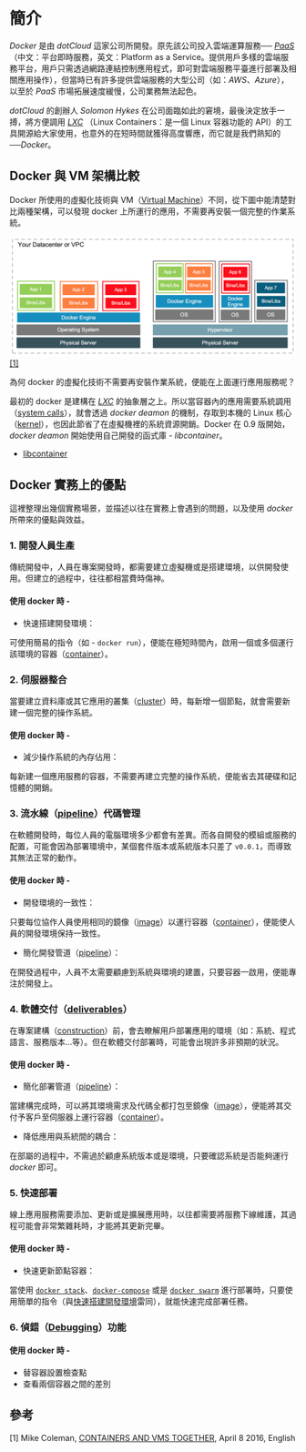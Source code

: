 # 簡介

*Docker* 是由 *dotCloud* 這家公司所開發。原先該公司投入雲端運算服務── [*PaaS*](https://zh.wikipedia.org/wiki/%E5%B9%B3%E5%8F%B0%E5%8D%B3%E6%9C%8D%E5%8A%A1)（中文：平台即時服務，英文：Platform as a Service。提供用戶多樣的雲端服務平台，用戶只需透過網路連結控制應用程式，即可對雲端服務平臺進行部署及相關應用操作），但當時已有許多提供雲端服務的大型公司（如：*AWS*、*Azure*），以至於 *PaaS* 市場拓展速度緩慢，公司業務無法起色。

*dotCloud* 的創辦人 *Solomon Hykes* 在公司面臨如此的窘境，最後決定放手一搏，將方便調用 [*LXC*](https://linuxcontainers.org/lxc/introduction/#features) （Linux Containers：是一個 Linux 容器功能的 API）的工具開源給大家使用，也意外的在短時間就獲得高度響應，而它就是我們熟知的──*Docker*。


## Docker 與 VM 架構比較

Docker 所使用的虛擬化技術與 VM（[Virtual Machine](https://zh.wikipedia.org/wiki/虛擬機器)）不同，從下圖中能清楚對比兩種架構，可以發現 docker 上所運行的應用，不需要再安裝一個完整的作業系統。

![](../img/introduction/img-01.png)[[1]](#參考)

為何 docker 的虛擬化技術不需要再安裝作業系統，便能在上面運行應用服務呢？

最初的 docker 是建構在 [*LXC*](https://linuxcontainers.org/lxc/introduction/#features) 的抽象層之上。所以當容器內的應用需要系統調用（[system calls](https://zh.wikipedia.org/wiki/系統調用)），就會透過 *docker deamon* 的機制，存取到本機的 Linux 核心（[kernel](https://zh.wikipedia.org/wiki/內核)），也因此節省了在虛擬機裡的系統資源開銷。Docker 在 0.9 版開始，*docker deamon* 開始使用自己開發的函式庫 - *libcontainer*。

- [libcontainer]()


## Docker 實務上的優點

這裡整理出幾個實務場景，並描述以往在實務上會遇到的問題，以及使用 *docker* 所帶來的優點與效益。

### 1. 開發人員生產

傳統開發中，人員在專案開發時，都需要建立虛擬機或是搭建環境，以供開發使用。但建立的過程中，往往都相當費時傷神。

#### 使用 docker 時 - 

- 快速搭建開發環境：

可使用簡易的指令（如 - `docker run`），便能在極短時間內，啟用一個或多個運行該環境的容器（[container](#docker-與-vm-架構比較)）。

### 2. 伺服器整合

當要建立資料庫或其它應用的叢集（[cluster](https://zh.wikipedia.org/wiki/電腦叢集)）時，每新增一個節點，就會需要新建一個完整的操作系統。

#### 使用 docker 時 - 

- 減少操作系統的內存佔用：

每新建一個應用服務的容器，不需要再建立完整的操作系統，便能省去其硬碟和記憶體的開銷。

### 3. 流水線（[pipeline](https://en.wikipedia.org/wiki/Pipeline_(software))）代碼管理

在軟體開發時，每位人員的電腦環境多少都會有差異。而各自開發的模組或服務的配置，可能會因為部署環境中，某個套件版本或系統版本只差了 `v0.0.1`，而導致其無法正常的動作。

#### 使用 docker 時 - 

- 開發環境的一致性：

只要每位協作人員使用相同的鏡像（[image](../basic-structure/layer-storage.md#分層儲存)）以運行容器（[container](../basic-structure/layer-storage.md#分層儲存#容器)），便能使人員的開發環境保持一致性。

- 簡化開發管道（[pipeline](https://en.wikipedia.org/wiki/Pipeline_(software))）：

在開發過程中，人員不太需要顧慮到系統與環境的建置，只要容器一啟用，便能專注於開發上。

### 4. 軟體交付（[deliverables](https://en.wikipedia.org/wiki/Deliverable)）

在專案建構（[construction](https://en.wikipedia.org/wiki/Software_construction)）前，會去瞭解用戶部署應用的環境（如：系統、程式語言、服務版本...等）。但在軟體交付部署時，可能會出現許多非預期的狀況。

#### 使用 docker 時 - 

- 簡化部署管道（[pipeline](https://en.wikipedia.org/wiki/Pipeline_(software))）：

當建構完成時，可以將其環境需求及代碼全都打包至鏡像（[image](../basic-structure/layer-storage.md#分層儲存)），便能將其交付予客戶至伺服器上運行容器（[container](../basic-structure/layer-storage.md#分層儲存#容器)）。

- 降低應用與系統間的耦合：

在部屬的過程中，不需過於顧慮系統版本或是環境，只要確認系統是否能夠運行 *docker* 即可。

### 5. 快速部署

線上應用服務需要添加、更新或是擴展應用時，以往都需要將服務下線維護，其過程可能會非常繁雜耗時，才能將其更新完畢。

#### 使用 docker 時 - 

- 快速更新節點容器：

當使用 [`docker stack`]()、[`docker-compose`]() 或是 [`docker swarm`]() 進行部署時，只要使用簡單的指令（與[快速搭建開發環境](#1-開發人員生產)雷同），就能快速完成部署任務。

### 6. 偵錯（[Debugging](https://zh.wikipedia.org/wiki/偵錯)）功能

#### 使用 docker 時 - 

- 替容器設置檢查點
- 查看兩個容器之間的差別

<!--
### 7. 多租戶（Multi-Tenancy）
- 避免關鍵應用的重寫
-->


## 參考
[1] Mike Coleman, [CONTAINERS AND VMS TOGETHER](https://blog.docker.com/2016/04/containers-and-vms-together/), April 8 2016, English
